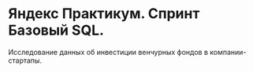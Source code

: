 # Яндекс Практикум. Спринт Базовый SQL.
Исследование данных об инвестиции венчурных фондов в компании-стартапы. 

